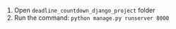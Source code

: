 1. Open `deadline_countdown_django_project` folder
2. Run the command: ``python manage.py runserver 8000``
